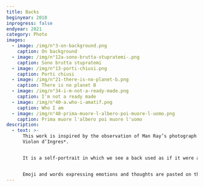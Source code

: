 ```yaml
---
title: Backs
beginyear: 2018
inprogress: false
endyear: 2021
category: Photo
images:
  - image: /img/n°3-on-background.png
    caption: On background
  - image: /img/n°12a-sono-brutta-stupratemi-.png
    caption: Sono brutta stupratemi
  - image: /img/n°13-porti-chiusi.png
    caption: Porti chiusi
  - image: /img/n°21-there-is-no-planet-b.png
    caption: There is no planet B
  - image: /img/n°34-i-m-not-a-ready-made.png
    caption: I'm not a ready made
  - image: /img/n°40-a.who-i-amatif.png
    caption: Who I am
  - image: /img/n°48-prima-muore-l-albero-poi-muore-l-uomo.png
    caption: Prima muore l'albero poi muore l'uomo
description:
  - text: >-
      This work is inspired by the observation of Man Ray’s photograph *Le
      Violon d’Ingres*.


      It is a self-portrait in which we see a back used as if it were a blackboard with inscriptions addressing issues such as identity, social and political matters, and climate change.


      Emoji and words expressing emotions and thoughts are pasted on the body using the collage technique.
---
```

